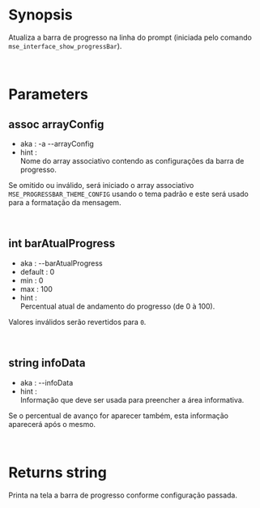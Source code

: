 # Synopsis

Atualiza a barra de progresso na linha do prompt (iniciada pelo comando 
`mse_interface_show_progressBar`).



&nbsp;

# Parameters

## assoc arrayConfig

- aka       : -a --arrayConfig
- hint      :  
  Nome do array associativo contendo as configurações da barra de progresso.

Se omitido ou inválido, será iniciado o array associativo 
`MSE_PROGRESSBAR_THEME_CONFIG` usando o tema padrão e este será usado para a 
formatação da mensagem.


&nbsp;

## int barAtualProgress

- aka       : --barAtualProgress
- default   : 0
- min       : 0
- max       : 100
- hint      :  
  Percentual atual de andamento do progresso (de 0 à 100).

Valores inválidos serão revertidos para `0`.


&nbsp;

## string infoData

- aka       : --infoData
- hint      :  
  Informação que deve ser usada para preencher a área informativa.

Se o percentual de avanço for aparecer também, esta informação aparecerá após o 
mesmo.



&nbsp;

# Returns string

Printa na tela a barra de progresso conforme configuração passada.